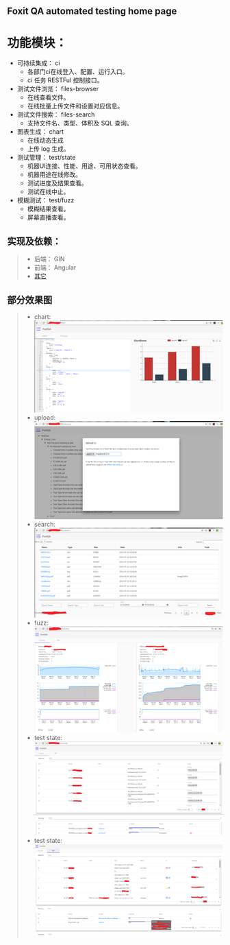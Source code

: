 ## Foxit QA automated testing home page


# 功能模块：
+ 可持续集成： ci
    + 各部门ci在线登入、配置、运行入口。
    + ci 任务 RESTFul 控制接口。
+ 测试文件浏览： files-browser
    + 在线查看文件。
    + 在线批量上传文件和设置对应信息。
+ 测试文件搜索： files-search
    + 支持文件名、类型、体积及 SQL 查询。
+ 图表生成： chart
    + 在线动态生成
    + 上传 log 生成。
+ 测试管理： test/state
    + 机器UI连接、性能、用途、可用状态查看。
    + 机器用途在线修改。
    + 测试进度及结果查看。
    + 测试在线中止。
+ 模糊测试： test/fuzz
    + 模糊结果查看。
    + 屏幕直播查看。

## 实现及依赖：
> * 后端： GIN
> * 前端： Angular
> * [其它](https://github.com/xiaoxiayu/foxitqa.cn/blob/master/frontend/package.json)

## 部分效果图
> * chart: ![](./screenshot/chart.png)
> * upload: ![](./screenshot/files-browser-upload.png)
> * search: ![](./screenshot/files-search.png)
> * fuzz: ![](./screenshot/fuzz.png)
> * test state: ![](./screenshot/test_state_0.png)
> * test state: ![](./screenshot/test_state_1.png)

